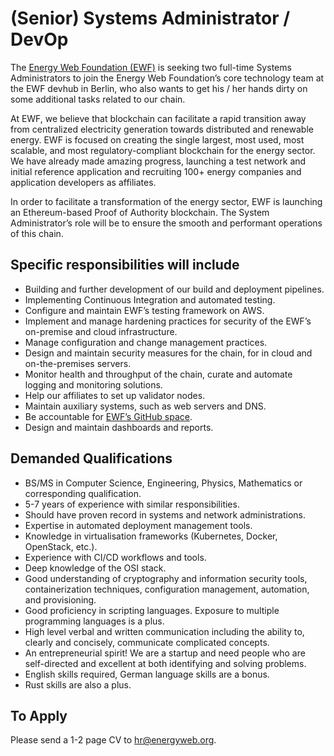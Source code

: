 # (Senior) Systems Administrator / DevOp

The [Energy Web Foundation (EWF)](https://energyweb.org/) is seeking two full-time Systems Administrators to join the Energy Web Foundation’s core technology team at the EWF devhub in Berlin, who also wants to get his / her hands dirty on some additional tasks related to our chain.

At EWF, we believe that blockchain can facilitate a rapid transition away from centralized electricity generation towards distributed and renewable energy. EWF is focused on creating the single largest, most used, most scalable, and most regulatory-compliant blockchain for the energy sector. We have already made amazing progress, launching a test network and initial reference application and recruiting 100+ energy companies and application developers as affiliates. 

In order to facilitate a transformation of the energy sector, EWF is launching an Ethereum-based Proof of Authority blockchain. The System Administrator’s role will be to ensure the smooth and performant operations of this chain.


## Specific responsibilities will include
- Building and further development of our build and deployment pipelines.
- Implementing Continuous Integration and automated testing.
- Configure and maintain EWF’s testing framework on AWS.
- Implement and manage hardening practices for security of the EWF’s on-premise and cloud infrastructure.
- Manage configuration and change management practices.
- Design and maintain security measures for the chain, for in cloud and on-the-premises servers.
- Monitor health and throughput of the chain, curate and automate logging and monitoring solutions.
- Help our affiliates to set up validator nodes.
- Maintain auxiliary systems, such as web servers and DNS.
- Be accountable for [EWF’s GitHub space](https://github.com/energywebfoundation).
- Design and maintain dashboards and reports.

## Demanded Qualifications
- BS/MS in Computer Science, Engineering, Physics, Mathematics or corresponding qualification.
- 5-7 years of experience with similar responsibilities.
- Should have proven record in systems and network administrations.
- Expertise in automated deployment management tools.
- Knowledge in virtualisation frameworks (Kubernetes, Docker, OpenStack, etc.).
- Experience with CI/CD workflows and tools.
- Deep knowledge of the OSI stack.
- Good understanding of cryptography and information security tools, containerization techniques, configuration management, automation, and provisioning.
- Good proficiency in scripting languages. Exposure to multiple programming languages is a plus.
- High level verbal and written communication including the ability to, clearly and concisely, communicate complicated concepts.
- An entrepreneurial spirit! We are a startup and need people who are self-directed and excellent at both identifying and solving problems.
- English skills required, German language skills are a bonus.
- Rust skills are also a plus.

## To Apply
Please send a 1-2 page CV to hr@energyweb.org.
